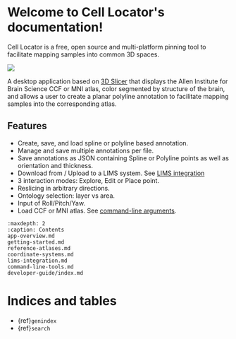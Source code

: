 # Welcome to Cell Locator's documentation!

Cell Locator is a free, open source and multi-platform pinning tool to facilitate mapping samples into common 3D spaces.

![](https://github.com/BICCN/cell-locator/releases/download/docs-resources/cell-locator-ccf-ui.png)

A desktop application based on [3D Slicer](https://slicer.org/) that displays the Allen Institute for Brain Science CCF or MNI atlas, color segmented by structure of the brain, and allows a user to create a planar polyline annotation to facilitate mapping samples into the corresponding atlas.

## Features

* Create, save, and load spline or polyline based annotation.
* Manage and save multiple annotations per file.
* Save annotations as JSON containing Spline or Polyline points as well
  as orientation and thickness.
* Download from / Upload to a LIMS system. See [LIMS integration](lims-integration.md)
* 3 interaction modes: Explore, Edit or Place point.
* Reslicing in arbitrary directions.
* Ontology selection: layer vs area.
* Input of Roll/Pitch/Yaw.
* Load CCF or MNI atlas. See [command-line arguments](app-overview.md#command-line-arguments).

```{toctree}
:maxdepth: 2
:caption: Contents
app-overview.md
getting-started.md
reference-atlases.md
coordinate-systems.md
lims-integration.md
command-line-tools.md
developer-guide/index.md
```

# Indices and tables

* {ref}`genindex`
* {ref}`search`
